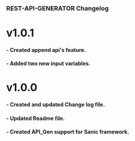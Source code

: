 ### REST-API-GENERATOR Changelog  

# v1.0.1  
#### - Created append api's feature.
#### - Added two new input variables.  

# v1.0.0  
#### - Created and updated Change log file.
#### - Updated Readme file.

#### - Created API_Gen support for Sanic framework.